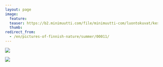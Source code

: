 ```yaml
---
layout: page
image:
  feature:
  teaser: https://b2.minimuutti.com/file/minimuutti-com/luontokuvat/kes%C3%A4/2/DSC11671-245px.jpg
  thumb:
redirect_from:
  - /en/pictures-of-finnish-nature/summer/00011/
---
```


![](https://b2.minimuutti.com/file/minimuutti-com/luontokuvat/kes%C3%A4/2/DSC11671-800px.jpg)

![](https://b2.minimuutti.com/file/minimuutti-com/luontokuvat/kes%C3%A4/2/DSC11678-800px.jpg)
